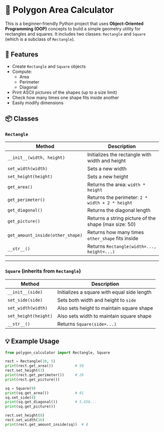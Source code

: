 # 📐 Polygon Area Calculator

This is a beginner-friendly Python project that uses **Object-Oriented Programming (OOP)** concepts to build a simple geometry utility for rectangles and squares. It includes two classes: `Rectangle` and `Square` (which is a subclass of `Rectangle`).

## 🚀 Features

- Create `Rectangle` and `Square` objects
- Compute:
  - Area
  - Perimeter
  - Diagonal
- Print ASCII pictures of the shapes (up to a size limit)
- Check how many times one shape fits inside another
- Easily modify dimensions

## 📦 Classes

### `Rectangle`

| Method           | Description |
|------------------|-------------|
| `__init__(width, height)` | Initializes the rectangle with width and height |
| `set_width(width)` | Sets a new width |
| `set_height(height)` | Sets a new height |
| `get_area()` | Returns the area: `width * height` |
| `get_perimeter()` | Returns the perimeter: `2 * width + 2 * height` |
| `get_diagonal()` | Returns the diagonal length |
| `get_picture()` | Returns a string picture of the shape (max size: 50) |
| `get_amount_inside(other_shape)` | Returns how many times `other_shape` fits inside |
| `__str__()` | Returns `Rectangle(width=..., height=...)` |

---

### `Square` (inherits from `Rectangle`)

| Method           | Description |
|------------------|-------------|
| `__init__(side)` | Initializes a square with equal side length |
| `set_side(side)` | Sets both width and height to `side` |
| `set_width(width)` | Also sets height to maintain square shape |
| `set_height(height)` | Also sets width to maintain square shape |
| `__str__()` | Returns `Square(side=...)` |

## 💡 Example Usage

```python
from polygon_calculator import Rectangle, Square

rect = Rectangle(10, 5)
print(rect.get_area())          # 50
rect.set_height(3)
print(rect.get_perimeter())     # 26
print(rect.get_picture())

sq = Square(9)
print(sq.get_area())            # 81
sq.set_side(4)
print(sq.get_diagonal())        # 5.656...
print(sq.get_picture())

rect.set_height(8)
rect.set_width(16)
print(rect.get_amount_inside(sq))  # 8
